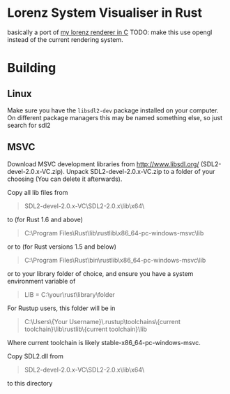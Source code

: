 # Lorenz System Visualiser in Rust

basically a port of [my lorenz renderer in C](https://github.com/deppong/lorenz_c)
TODO: make this use opengl instead of the current rendering system.

# Building

## Linux

Make sure you have the `libsdl2-dev` package installed on your computer.
On different package managers this may be named something else, so just search for sdl2

## MSVC
Download MSVC development libraries from http://www.libsdl.org/ (SDL2-devel-2.0.x-VC.zip).
Unpack SDL2-devel-2.0.x-VC.zip to a folder of your choosing (You can delete it afterwards).

Copy all lib files from
> SDL2-devel-2.0.x-VC\SDL2-2.0.x\lib\x64\

to (for Rust 1.6 and above)

> C:\Program Files\Rust\lib\rustlib\x86_64-pc-windows-msvc\lib

or to (for Rust versions 1.5 and below)

> C:\Program Files\Rust\bin\rustlib\x86_64-pc-windows-msvc\lib

or to your library folder of choice, and ensure you have a system environment variable of

> LIB = C:\your\rust\library\folder

For Rustup users, this folder will be in

> C:\Users\\{Your Username}\\.rustup\toolchains\\{current toolchain}\lib\rustlib\\{current toolchain}\lib

Where current toolchain is likely stable-x86_64-pc-windows-msvc.

Copy SDL2.dll from

> SDL2-devel-2.0.x-VC\SDL2-2.0.x\lib\x64\

to this directory
